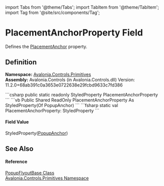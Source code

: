 import Tabs from '@theme/Tabs'; 
import TabItem from '@theme/TabItem'; 
import Tag from '@site/src/components/Tag'; 

# PlacementAnchorProperty Field


Defines the <a href="P_Avalonia_Controls_Primitives_Popup_PlacementAnchor">PlacementAnchor</a> property.



## Definition
**Namespace:** <a href="N_Avalonia_Controls_Primitives">Avalonia.Controls.Primitives</a>  
**Assembly:** Avalonia.Controls (in Avalonia.Controls.dll) Version: 11.2.0+68ab391c0a3653e0722638e29fcbd9633c7fd386

<Tabs groupId="api-code-preview">
<TabItem value="csharp" label="C#">
```csharp
public static readonly StyledProperty<PopupAnchor> PlacementAnchorProperty
```
</TabItem>
<TabItem value="vb" label="VB">
```vb
Public Shared ReadOnly PlacementAnchorProperty As StyledProperty(Of PopupAnchor)
```
</TabItem>
<TabItem value="fsharp" label="F#">
```fsharp
static val PlacementAnchorProperty: StyledProperty<PopupAnchor>
```
</TabItem>
</Tabs>



#### Field Value
StyledProperty(<a href="T_Avalonia_Controls_Primitives_PopupPositioning_PopupAnchor">PopupAnchor</a>)

## See Also


#### Reference
<a href="T_Avalonia_Controls_Primitives_PopupFlyoutBase">PopupFlyoutBase Class</a>  
<a href="N_Avalonia_Controls_Primitives">Avalonia.Controls.Primitives Namespace</a>  
